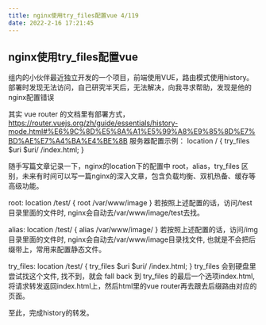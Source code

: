 ```yaml
---
title: nginx使用try_files配置vue 4/119
date: 2022-2-16 17:21:45
---
```


## nginx使用try_files配置vue

组内的小伙伴最近独立开发的一个项目，前端使用VUE，路由模式使用history。
部署时发现无法访问，自己研究半天后，无法解决，向我寻求帮助，发现是他的nginx配置错误

其实 vue router 的文档里有部署方式，https://router.vuejs.org/zh/guide/essentials/history-mode.html#%E6%9C%8D%E5%8A%A1%E5%99%A8%E9%85%8D%E7%BD%AE%E7%A4%BA%E4%BE%8B
服务器配置示例：
location / {
  try_files $uri $uri/ /index.html;
}


随手写篇文章记录一下，nginx的location下的配置中
root，alias，try_files 区别，未来有时间可以写一篇nginx的深入文章，包含负载均衡、双机热备、缓存等高级功能。

root:
location /test/ {
    root /var/www/image
}
若按照上述配置的话，访问/test目录里面的文件时, nginx会自动去/var/www/image/test去找。

alias:
location /test/ {
 alias /var/www/image/
}
若按照上述配置的话，访问/img目录里面的文件时, nginx会自动去/var/www/image目录找文件, 也就是不会把后缀带上，常用来配置静态文件。

try_files:
location /test/ {
  try_files $uri $uri/ /index.html;
}
try_files 会到硬盘里尝试找这个文件, 找不到，就会 fall back 到 try_files 的最后一个选项index.html,将请求转发返回index.html上，然后html里的vue router再去跟去后缀路由对应的页面。

至此，完成history的转发。
